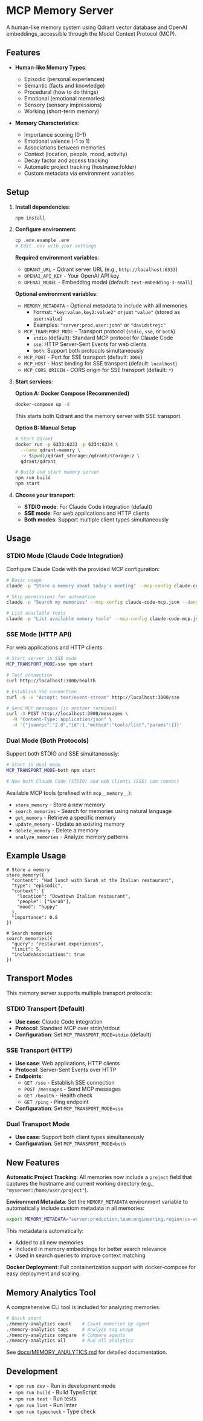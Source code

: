 # MCP Memory Server

A human-like memory system using Qdrant vector database and OpenAI embeddings, accessible through the Model Context Protocol (MCP).

## Features

- **Human-like Memory Types**:
  - Episodic (personal experiences)
  - Semantic (facts and knowledge)
  - Procedural (how to do things)
  - Emotional (emotional memories)
  - Sensory (sensory impressions)
  - Working (short-term memory)

- **Memory Characteristics**:
  - Importance scoring (0-1)
  - Emotional valence (-1 to 1)
  - Associations between memories
  - Context (location, people, mood, activity)
  - Decay factor and access tracking
  - Automatic project tracking (hostname:folder)
  - Custom metadata via environment variables

## Setup

1. **Install dependencies**:
   ```bash
   npm install
   ```

2. **Configure environment**:
   ```bash
   cp .env.example .env
   # Edit .env with your settings
   ```

   **Required environment variables**:
   - `QDRANT_URL` - Qdrant server URL (e.g., `http://localhost:6333`)
   - `OPENAI_API_KEY` - Your OpenAI API key
   - `OPENAI_MODEL` - Embedding model (default: `text-embedding-3-small`)

   **Optional environment variables**:
   - `MEMORY_METADATA` - Optional metadata to include with all memories
     - Format: `"key:value,key2:value2"` or just `"value"` (stored as `user:value`)
     - Examples: `"server:prod,user:john"` or `"davidstrejc"`
   - `MCP_TRANSPORT_MODE` - Transport protocol (`stdio`, `sse`, or `both`)
     - `stdio` (default): Standard MCP protocol for Claude Code
     - `sse`: HTTP Server-Sent Events for web clients
     - `both`: Support both protocols simultaneously
   - `MCP_PORT` - Port for SSE transport (default: `3000`)
   - `MCP_HOST` - Host binding for SSE transport (default: `localhost`)
   - `MCP_CORS_ORIGIN` - CORS origin for SSE transport (default: `*`)

3. **Start services**:

   **Option A: Docker Compose (Recommended)**
   ```bash
   docker-compose up -d
   ```
   This starts both Qdrant and the memory server with SSE transport.

   **Option B: Manual Setup**
   ```bash
   # Start Qdrant
   docker run -p 6333:6333 -p 6334:6334 \
     --name qdrant-memory \
     -v $(pwd)/qdrant_storage:/qdrant/storage:z \
     qdrant/qdrant
   
   # Build and start memory server
   npm run build
   npm start
   ```

4. **Choose your transport**:
   - **STDIO mode**: For Claude Code integration (default)
   - **SSE mode**: For web applications and HTTP clients
   - **Both modes**: Support multiple client types simultaneously

## Usage

### STDIO Mode (Claude Code Integration)

Configure Claude Code with the provided MCP configuration:

```bash
# Basic usage
claude -p "Store a memory about today's meeting" --mcp-config claude-code-mcp.json

# Skip permissions for automation
claude -p "Search my memories" --mcp-config claude-code-mcp.json --dangerously-skip-permissions

# List available tools
claude -p "List available memory tools" --mcp-config claude-code-mcp.json
```

### SSE Mode (HTTP API)

For web applications and HTTP clients:

```bash
# Start server in SSE mode
MCP_TRANSPORT_MODE=sse npm start

# Test connection
curl http://localhost:3000/health

# Establish SSE connection
curl -N -H "Accept: text/event-stream" http://localhost:3000/sse

# Send MCP messages (in another terminal)
curl -X POST http://localhost:3000/messages \
  -H "Content-Type: application/json" \
  -d '{"jsonrpc":"2.0","id":1,"method":"tools/list","params":{}}'
```

### Dual Mode (Both Protocols)

Support both STDIO and SSE simultaneously:

```bash
# Start in dual mode
MCP_TRANSPORT_MODE=both npm start

# Now both Claude Code (STDIO) and web clients (SSE) can connect
```

Available MCP tools (prefixed with `mcp__memory__`):

- `store_memory` - Store a new memory
- `search_memories` - Search for memories using natural language
- `get_memory` - Retrieve a specific memory
- `update_memory` - Update an existing memory
- `delete_memory` - Delete a memory
- `analyze_memories` - Analyze memory patterns

## Example Usage

```
# Store a memory
store_memory({
  "content": "Had lunch with Sarah at the Italian restaurant",
  "type": "episodic",
  "context": {
    "location": "Downtown Italian restaurant",
    "people": ["Sarah"],
    "mood": "happy"
  },
  "importance": 0.8
})

# Search memories
search_memories({
  "query": "restaurant experiences",
  "limit": 5,
  "includeAssociations": true
})
```

## Transport Modes

This memory server supports multiple transport protocols:

### STDIO Transport (Default)
- **Use case**: Claude Code integration
- **Protocol**: Standard MCP over stdin/stdout
- **Configuration**: Set `MCP_TRANSPORT_MODE=stdio` (default)

### SSE Transport (HTTP)
- **Use case**: Web applications, HTTP clients
- **Protocol**: Server-Sent Events over HTTP
- **Endpoints**:
  - `GET /sse` - Establish SSE connection
  - `POST /messages` - Send MCP messages
  - `GET /health` - Health check
  - `GET /ping` - Ping endpoint
- **Configuration**: Set `MCP_TRANSPORT_MODE=sse`

### Dual Transport Mode
- **Use case**: Support both client types simultaneously
- **Configuration**: Set `MCP_TRANSPORT_MODE=both`

## New Features

**Automatic Project Tracking**: All memories now include a `project` field that captures the hostname and current working directory (e.g., `"myserver:/home/user/project"`).

**Environment Metadata**: Set the `MEMORY_METADATA` environment variable to automatically include custom metadata in all memories:
```bash
export MEMORY_METADATA="server:production,team:engineering,region:us-west"
```

This metadata is automatically:
- Added to all new memories
- Included in memory embeddings for better search relevance
- Used in search queries to improve context matching

**Docker Deployment**: Full containerization support with docker-compose for easy deployment and scaling.

## Memory Analytics Tool

A comprehensive CLI tool is included for analyzing memories:

```bash
# Quick start
./memory-analytics count    # Count memories by agent
./memory-analytics tags     # Analyze tag usage
./memory-analytics compare  # Compare agents
./memory-analytics all      # Run all analytics
```

See [docs/MEMORY_ANALYTICS.md](docs/MEMORY_ANALYTICS.md) for detailed documentation.

## Development

- `npm run dev` - Run in development mode
- `npm run build` - Build TypeScript
- `npm run test` - Run tests
- `npm run lint` - Run linter
- `npm run typecheck` - Type check